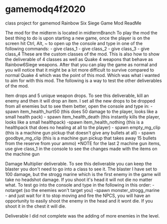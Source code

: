 # gamemodq4f2020
class project for gamemod
Rainbow Six Siege Game Mod ReadMe

The mod for the midterm is located in midtermBranch
To play the mod the best thing to do is upon starting a new game, once the player is on the screen hit Ctrl, Alt, ~ to open up the console and type in one of the following commands:
    - give class_1
    - give class_2
    - give class_3
    - give class_4
These are the custom classes of the mod.  This is also how to show the deliverable of 4 classes as well as Quake 4 weapons that behave as Rainbow6Siege weapons.  After that you can play the game as normal and you will notice that it might be a lot more difficult to survive compared to normal Quake 4 which was the point of this mod.  Which was what i wanted to aim for with this mod.  The following is a way to test the other deliverables of the mod.

Item drops and 5 unique weapon drops. To see this deliverable, kill an enemy and then it will drop an item.  I set all the new drops to be dropped from all enemies but to        see them better, open the console and type in:
    - spawn item_health_hurt50  (this does 50 damage to the player, looks like a small health pack)
    - spawn item_health_death  (this instantly kills the player, looks like a small healthpack)
    -spawn item_health_nothing  (this is a healthpack that does no healing at all to the player)
    - spawn empty_mg_clip  (this is a machine gun pickup that doesn't give any bullets at all)
    - spawn goodbye_mg_clip  (this is a machine gun pickup that takes away 15 bullets from the reserve from your ammo)
*NOTE for the last 2 machine gun items, use give class_1 in the console to see the changes made with the items on the machine gun

Damage Multiplier deliverable.  To see this deliverable you can keep the blaster you don't need to go into a class to see it.  The blaster I have set to 100 damage, but the strogg marine which is the first enemy in the game will take no headshot damage.  If you shoot it's head it will not die no matter what.  To test go into the console and type in the following in this order:
    -notarget (so the enemies won't target you)
    -spawn monster_strogg_marine
    - and just wait for it to stop moving and fire the NPCS, you will have an opportunity to easily shoot the enemy in the head and it wont die.  If you shoot it in the chest it will die.

Deliverable I did not complete was the adding of more enemies in the level.
